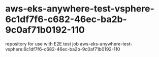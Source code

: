 # aws-eks-anywhere-test-vsphere-6c1df7f6-c682-46ec-ba2b-9c0af71b0192-110
repository for use with E2E test job aws-eks-anywhere-test-vsphere:6c1df7f6-c682-46ec-ba2b-9c0af71b0192-110
